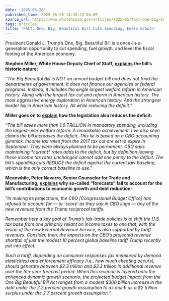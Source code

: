 ```yaml
---
date: '2025-05-28'
published_time: 2025-05-28 14:35:23-04:00
source_url: https://www.whitehouse.gov/articles/2025/05/fact-one-big-beautiful-bill-cuts-spending-fuels-growth/
tags: articles
title: 'FACT: One, Big, Beautiful Bill Cuts Spending, Fuels Growth'
---
```

 
President Donald J. Trump’s One, Big, Beautiful Bill is a
once-in-a-generation opportunity to cut spending, fuel growth, and level
the fiscal footing of the American economy.

**Stephen Miller, White House Deputy Chief of Staff,**
[**explains**](https://x.com/StephenM/status/1927572082780520465) **the
bill’s historic nature:**

*“The Big Beautiful Bill is NOT an annual budget bill and does not fund
the departments of government. It does not finance our agencies or
federal programs. Instead, it includes the single largest welfare reform
in American history. Along with the largest tax cut and reform in
American history. The most aggressive energy exploration in American
history. And the strongest border bill in American history. All while
reducing the deficit.”*

**Miller goes on to**
[**explain**](https://x.com/StephenM/status/1926715409807397204) **how
the legislation also reduces the deficit:**

*“The bill saves more than 1.6 TRILLION in mandatory spending, including
the largest-ever welfare reform. A remarkable achievement. I’ve also
seen claims the bill increases the deficit. This lie is based on a CBO
accounting gimmick. Income tax rates from the 2017 tax cut are set to
expire in September. They were always planned to be permanent. CBO says
maintaining \*current\* rates adds to the deficit, but by definition
leaving these income tax rates unchanged cannot add one penny to the
deficit. The bill’s spending cuts REDUCE the deficit against the current
law baseline, which is the only correct baseline to use.”*

**Meanwhile, Peter Navarro, Senior Counselor for Trade and
Manufacturing,**
[**explains**](https://thehill.com/opinion/finance/5320248-the-bond-market-is-missing-the-real-big-beautiful-story/)
**why so-called “forecasts” fail to account for the bill’s contributions
to economic growth and debt reduction:**

*“In making its projections, the CBO \[Congressional Budget Office\] has
refused to account for — or ‘score’ as they say in CBO lingo — any of
the new revenues from the Trump reciprocal tariffs.*

*Remember here a key goal of Trump’s fair-trade policies is to shift the
U.S. tax base from one primarily reliant on income taxes to one that,
with the vision of the new External Revenue Service, is also supported
by tariff revenues. Consider, then, the impacts on the CBO’s projected
revenue shortfall of just the modest 10 percent global baseline tariff
Trump recently put into effect.*

*Such a tariff, depending on consumer responses (as measured by demand
elasticities) and enforcement efficacy (i.e., how much cheating occurs),
should generate between $2.3 trillion and $3.3 trillion in additional
revenue over the ten-year forecast period. When this revenue is layered
onto the enhanced dynamic growth scenario, the projected budget impact
from the One Big Beautiful Bill Act ranges from a modest $300 billion
increase in the debt under the 2.2 percent growth assumption to as much
as a $2 trillion surplus under the 2.7 percent growth assumption.”*
